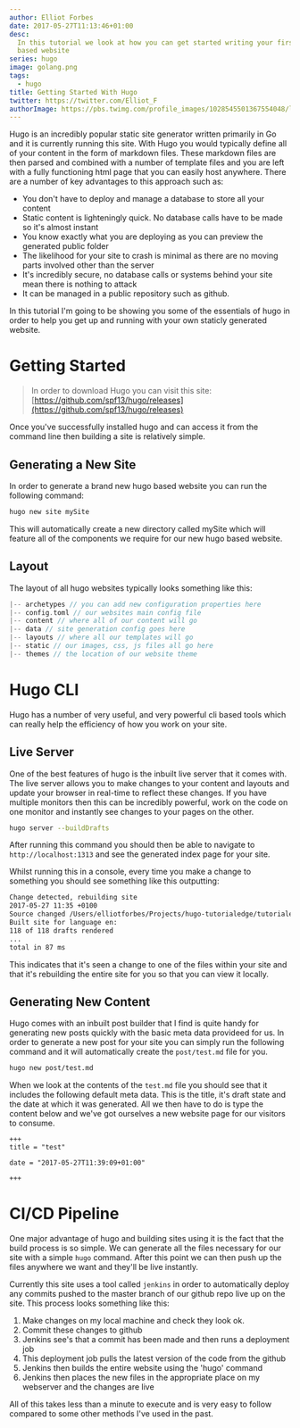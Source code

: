```yaml
---
author: Elliot Forbes
date: 2017-05-27T11:13:46+01:00
desc:
  In this tutorial we look at how you can get started writing your first hugo
  based website
series: hugo
image: golang.png
tags:
  - hugo
title: Getting Started With Hugo
twitter: https://twitter.com/Elliot_F
authorImage: https://pbs.twimg.com/profile_images/1028545501367554048/lzr43cQv_400x400.jpg
---
```


Hugo is an incredibly popular static site generator written primarily in Go and
it is currently running this site. With Hugo you would typically define all of
your content in the form of markdown files. These markdown files are then parsed
and combined with a number of template files and you are left with a fully
functioning html page that you can easily host anywhere. There are a number of
key advantages to this approach such as:

- You don't have to deploy and manage a database to store all your content
- Static content is lighteningly quick. No database calls have to be made so
  it's almost instant
- You know exactly what you are deploying as you can preview the generated
  public folder
- The likelihood for your site to crash is minimal as there are no moving parts
  involved other than the server
- It's incredibly secure, no database calls or systems behind your site mean
  there is nothing to attack
- It can be managed in a public repository such as github.

In this tutorial I'm going to be showing you some of the essentials of hugo in
order to help you get up and running with your own staticly generated website.

# Getting Started

> In order to download Hugo you can visit this site:
> [https://github.com/spf13/hugo/releases](https://github.com/spf13/hugo/releases)

Once you've successfully installed hugo and can access it from the command line
then building a site is relatively simple.

## Generating a New Site

In order to generate a brand new hugo based website you can run the following
command:

```bash
hugo new site mySite
```

This will automatically create a new directory called mySite which will feature
all of the components we require for our new hugo based website.

## Layout

The layout of all hugo websites typically looks something like this:

```go
|-- archetypes // you can add new configuration properties here
|-- config.toml // our websites main config file
|-- content // where all of our content will go
|-- data // site generation config goes here
|-- layouts // where all our templates will go
|-- static // our images, css, js files all go here
|-- themes // the location of our website theme
```

# Hugo CLI

Hugo has a number of very useful, and very powerful cli based tools which can
really help the efficiency of how you work on your site.

## Live Server

One of the best features of hugo is the inbuilt live server that it comes with.
The live server allows you to make changes to your content and layouts and
update your browser in real-time to reflect these changes. If you have multiple
monitors then this can be incredibly powerful, work on the code on one monitor
and instantly see changes to your pages on the other.

```bash
hugo server --buildDrafts
```

After running this command you should then be able to navigate to
`http://localhost:1313` and see the generated index page for your site.

Whilst running this in a console, every time you make a change to something you
should see something like this outputting:

```bash
Change detected, rebuilding site
2017-05-27 11:35 +0100
Source changed /Users/elliotforbes/Projects/hugo-tutorialedge/tutorialedge/content/post/golang/hugo/getting-started-with-hugo.md
Built site for language en:
118 of 118 drafts rendered
...
total in 87 ms
```

This indicates that it's seen a change to one of the files within your site and
that it's rebuilding the entire site for you so that you can view it locally.

## Generating New Content

Hugo comes with an inbuilt post builder that I find is quite handy for
generating new posts quickly with the basic meta data provideed for us. In order
to generate a new post for your site you can simply run the following command
and it will automatically create the `post/test.md` file for you.

```bash
hugo new post/test.md
```

When we look at the contents of the `test.md` file you should see that it
includes the following default meta data. This is the title, it's draft state
and the date at which it was generated. All we then have to do is type the
content below and we've got ourselves a new website page for our visitors to
consume.

```t
+++
title = "test"

date = "2017-05-27T11:39:09+01:00"

+++
```

# CI/CD Pipeline

One major advantage of hugo and building sites using it is the fact that the
build process is so simple. We can generate all the files necessary for our site
with a simple `hugo` command. After this point we can then push up the files
anywhere we want and they'll be live instantly.

Currently this site uses a tool called `jenkins` in order to automatically
deploy any commits pushed to the master branch of our github repo live up on the
site. This process looks something like this:

1. Make changes on my local machine and check they look ok.
2. Commit these changes to github
3. Jenkins see's that a commit has been made and then runs a deployment job
4. This deployment job pulls the latest version of the code from the github
5. Jenkins then builds the entire website using the 'hugo' command
6. Jenkins then places the new files in the appropriate place on my webserver
   and the changes are live

All of this takes less than a minute to execute and is very easy to follow
compared to some other methods I've used in the past.
